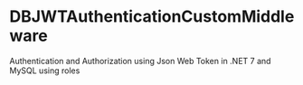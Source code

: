 # DBJWTAuthenticationCustomMiddleware

Authentication and Authorization using Json Web Token  in .NET 7  and MySQL  using roles 